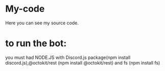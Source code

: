 # My-code
Here you can see my source code. 

# to run the bot:
you must had NODE.JS with Discord.js package(npm install discord.js),@octokit/rest (npm install @octokit/rest) and fs (npm install fs)
